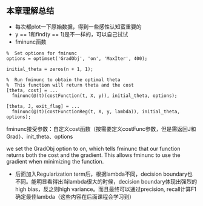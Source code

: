## 本章理解总结

- 每次都plot一下原始数据，得到一些感性认知蛮重要的
- y == 1和find(y == 1)是不一样的，可以自己试试
- fminunc函数

```
%  Set options for fminunc
options = optimset('GradObj', 'on', 'MaxIter', 400);

initial_theta = zeros(n + 1, 1);

%  Run fminunc to obtain the optimal theta
%  This function will return theta and the cost
[theta, cost] = ...
  fminunc(@(t)(costFunction(t, X, y)), initial_theta, options);

[theta, J, exit_flag] = ...
  fminunc(@(t)(costFunctionReg(t, X, y, lambda)), initial_theta, options);
```

fminunc接受参数：自定义cost函数（按需要定义costFunc参数，但是需返回J和Grad）、init_theta、options

we set the GradObj option to on, which tells fminunc that our function returns both the cost and the gradient. This allows fminunc to use the gradient when minimizing the function.

- 后面加入Regularization term后，根据lambda不同，decision boundary也不同。能明显看得出当lambda很大的时候，decision boundary体现出强烈的high bias，反之则high variance。而且最终可以通过precision, recall计算F1确定最佳lambda（这些内容在后面课程会学习到）
